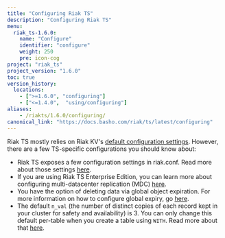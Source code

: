 ```yaml
---
title: "Configuring Riak TS"
description: "Configuring Riak TS"
menu:
  riak_ts-1.6.0:
    name: "Configure"
    identifier: "configure"
    weight: 250
    pre: icon-cog
project: "riak_ts"
project_version: "1.6.0"
toc: true
version_history:
  locations:
    - [">=1.6.0", "configuring"]
    - ["<=1.4.0",  "using/configuring"]
aliases:
    - /riakts/1.6.0/configuring/
canonical_link: "https://docs.basho.com/riak/ts/latest/configuring"
---
```



[riakconf]: /riak/ts/1.6.0/configuring/riakconf/
[mdc]: /riak/ts/1.6.0/configuring/mdc/
[global expiry]: /riak/ts/1.6.0/configuring/global-object-expiration/
[kv config]: /riak/kv/2.2.0/configuring/reference
[WITH]: /riak/ts/1.6.0/using/creating-activating/#using-the-with-clause

Riak TS mostly relies on Riak KV's [default configuration settings][kv config]. However, there are a few TS-specific configurations you should know about:

* Riak TS exposes a few configuration settings in riak.conf. Read more about those settings [here][riakconf].
* If you are using Riak TS Enterprise Edition, you can learn more about configuring multi-datacenter replication (MDC) [here][mdc].
* You have the option of deleting data via global object expiration. For more information on how to configure global expiry, go [here][global expiry].
* The default `n_val` (the number of distinct copies of each record kept in your cluster for safety and availability) is 3. You can only change this default per-table when you create a table using `WITH`. Read more about that [here][WITH].

